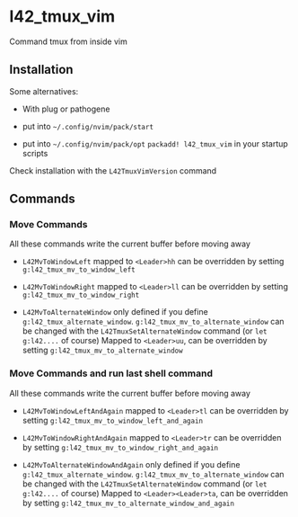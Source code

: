 # l42_tmux_vim

Command tmux from inside vim

## Installation

Some alternatives:

- With plug or pathogene 

- put into `~/.config/nvim/pack/start`

- put into `~/.config/nvim/pack/opt`
  `packadd! l42_tmux_vim` in your startup scripts


Check installation with the `L42TmuxVimVersion` command

## Commands

### Move Commands

All these commands write the current buffer before moving away

- `L42MvToWindowLeft` mapped to `<Leader>hh`  can be overridden by setting `g:l42_tmux_mv_to_window_left`
- `L42MvToWindowRight` mapped to `<Leader>ll`  can be overridden by setting `g:l42_tmux_mv_to_window_right`

- `L42MvToAlternateWindow` only defined if you define `g:l42_tmux_alternate_window`.
`g:l42_tmux_mv_to_alternate_window` can be changed with the `L42TmuxSetAlternateWindow` command (or `let g:l42....` of course)
Mapped to `<Leader>uu`, can be overridden by setting `g:l42_tmux_mv_to_alternate_window`

### Move Commands and run last shell command

All these commands write the current buffer before moving away

- `L42MvToWindowLeftAndAgain` mapped to `<Leader>tl`  can be overridden by setting `g:l42_tmux_mv_to_window_left_and_again`
- `L42MvToWindowRightAndAgain` mapped to `<Leader>tr`  can be overridden by setting `g:l42_tmux_mv_to_window_right_and_again`

- `L42MvToAlternateWindowAndAgain` only defined if you define `g:l42_tmux_alternate_window`.
`g:l42_tmux_mv_to_alternate_window` can be changed with the `L42TmuxSetAlternateWindow` command (or `let g:l42....` of course)
Mapped to `<Leader><Leader>ta`, can be overridden by setting `g:l42_tmux_mv_to_alternate_window_and_again`
